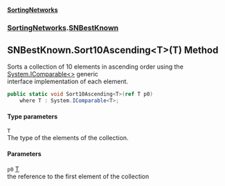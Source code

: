 #### [SortingNetworks](index.md 'index')
### [SortingNetworks](SortingNetworks.md 'SortingNetworks').[SNBestKnown](SortingNetworks_SNBestKnown.md 'SortingNetworks.SNBestKnown')
## SNBestKnown.Sort10Ascending&lt;T&gt;(T) Method
Sorts a collection of 10 elements in ascending order using the [System.IComparable&lt;&gt;](https://docs.microsoft.com/en-us/dotnet/api/System.IComparable-1 'System.IComparable`1') generic  
interface implementation of each element.  
```csharp
public static void Sort10Ascending<T>(ref T p0)
    where T : System.IComparable<T>;
```
#### Type parameters
<a name='SortingNetworks_SNBestKnown_Sort10Ascending_T_(T)_T'></a>
`T`  
The type of the elements of the collection.
  
#### Parameters
<a name='SortingNetworks_SNBestKnown_Sort10Ascending_T_(T)_p0'></a>
`p0` [T](SortingNetworks_SNBestKnown_Sort10Ascending_T_(T).md#SortingNetworks_SNBestKnown_Sort10Ascending_T_(T)_T 'SortingNetworks.SNBestKnown.Sort10Ascending&lt;T&gt;(T).T')  
the reference to the first element of the collection
  
